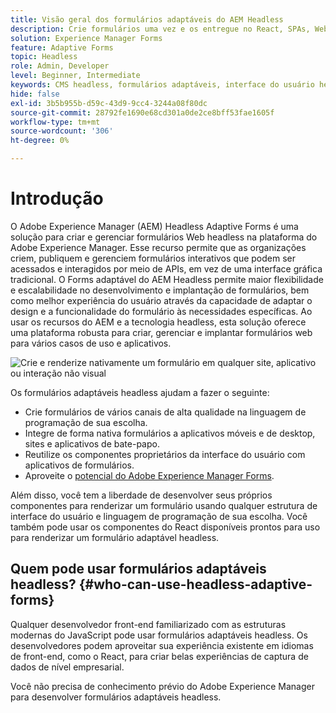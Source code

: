 ```yaml
---
title: Visão geral dos formulários adaptáveis do AEM Headless
description: Crie formulários uma vez e os entregue no React, SPAs, Web, dispositivos móveis, Google Assistant e muito mais, com os formulários adaptáveis do AEM Forms Headless.
solution: Experience Manager Forms
feature: Adaptive Forms
topic: Headless
role: Admin, Developer
level: Beginner, Intermediate
keywords: CMS headless, formulários adaptáveis, interface do usuário headless, Headful CMS, assistentes de voz, alexa, chatbots, arquitetura WhatsApp
hide: false
exl-id: 3b5b955b-d59c-43d9-9cc4-3244a08f80dc
source-git-commit: 28792fe1690e68cd301a0de2ce8bff53fae1605f
workflow-type: tm+mt
source-wordcount: '306'
ht-degree: 0%

---
```


# Introdução

O Adobe Experience Manager (AEM) Headless Adaptive Forms é uma solução para criar e gerenciar formulários Web headless na plataforma do Adobe Experience Manager. Esse recurso permite que as organizações criem, publiquem e gerenciem formulários interativos que podem ser acessados e interagidos por meio de APIs, em vez de uma interface gráfica tradicional. O Forms adaptável do AEM Headless permite maior flexibilidade e escalabilidade no desenvolvimento e implantação de formulários, bem como melhor experiência do usuário através da capacidade de adaptar o design e a funcionalidade do formulário às necessidades específicas. Ao usar os recursos do AEM e a tecnologia headless, esta solução oferece uma plataforma robusta para criar, gerenciar e implantar formulários web para vários casos de uso e aplicativos.

![Crie e renderize nativamente um formulário em qualquer site, aplicativo ou interação não visual](/help/assets/headless-forms-for-any-device.jpeg)

Os formulários adaptáveis headless ajudam a fazer o seguinte:

* Crie formulários de vários canais de alta qualidade na linguagem de programação de sua escolha.
* Integre de forma nativa formulários a aplicativos móveis e de desktop, sites e aplicativos de bate-papo.
* Reutilize os componentes proprietários da interface do usuário com aplicativos de formulários.
* Aproveite o [potencial do Adobe Experience Manager Forms](https://experienceleague.adobe.com/pt-br/docs/experience-manager-65/content/forms/getting-started/introduction-aem-forms).

Além disso, você tem a liberdade de desenvolver seus próprios componentes para renderizar um formulário usando qualquer estrutura de interface do usuário e linguagem de programação de sua escolha. Você também pode usar os componentes do React disponíveis prontos para uso para renderizar um formulário adaptável headless.

## Quem pode usar formulários adaptáveis headless? {#who-can-use-headless-adaptive-forms}

Qualquer desenvolvedor front-end familiarizado com as estruturas modernas do JavaScript pode usar formulários adaptáveis headless. Os desenvolvedores podem aproveitar sua experiência existente em idiomas de front-end, como o React, para criar belas experiências de captura de dados de nível empresarial.

Você não precisa de conhecimento prévio do Adobe Experience Manager para desenvolver formulários adaptáveis headless.

<!-- 
## How to join the early adopter program? {#how-to-join-early-adopter-forms}

The service is available for AEM Forms as a Cloud Service and AEM 6.5.16.0 Forms or later On-Premise term customers and Adobe-Managed Service enterprise customers. Send an email to [headlessadaptiveforms@adobe.com](mailto:headlessadaptiveforms@adobe.com) from your official email ID to join the early adopter program. 

-->